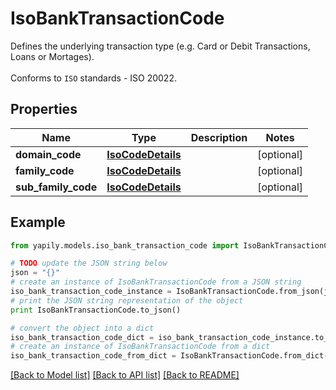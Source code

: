 # IsoBankTransactionCode

Defines the underlying transaction type (e.g. Card or Debit Transactions, Loans or Mortages). <br><br> Conforms to `ISO` standards - ISO 20022.

## Properties
Name | Type | Description | Notes
------------ | ------------- | ------------- | -------------
**domain_code** | [**IsoCodeDetails**](IsoCodeDetails.md) |  | [optional] 
**family_code** | [**IsoCodeDetails**](IsoCodeDetails.md) |  | [optional] 
**sub_family_code** | [**IsoCodeDetails**](IsoCodeDetails.md) |  | [optional] 

## Example

```python
from yapily.models.iso_bank_transaction_code import IsoBankTransactionCode

# TODO update the JSON string below
json = "{}"
# create an instance of IsoBankTransactionCode from a JSON string
iso_bank_transaction_code_instance = IsoBankTransactionCode.from_json(json)
# print the JSON string representation of the object
print IsoBankTransactionCode.to_json()

# convert the object into a dict
iso_bank_transaction_code_dict = iso_bank_transaction_code_instance.to_dict()
# create an instance of IsoBankTransactionCode from a dict
iso_bank_transaction_code_from_dict = IsoBankTransactionCode.from_dict(iso_bank_transaction_code_dict)
```
[[Back to Model list]](../README.md#documentation-for-models) [[Back to API list]](../README.md#documentation-for-api-endpoints) [[Back to README]](../README.md)



